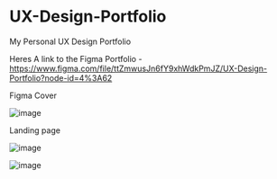 # UX-Design-Portfolio



My Personal UX Design Portfolio 

  Heres A link to the Figma Portfolio - https://www.figma.com/file/ttZmwusJn6fY9xhWdkPmJZ/UX-Design-Portfolio?node-id=4%3A62


Figma Cover 

![image](https://user-images.githubusercontent.com/72018100/162630111-d4f84059-1870-4c49-8030-bdb446fd7342.png)



























Landing page 

![image](https://user-images.githubusercontent.com/72018100/162630128-3ff40e41-af2e-436c-abfa-5946ab3130b0.png)






















![image](https://user-images.githubusercontent.com/72018100/162630145-0e2f0729-d384-41b1-947f-83f87978eba2.png)















